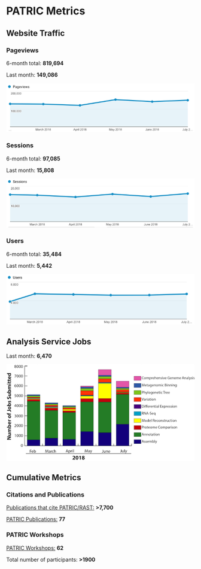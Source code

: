 # PATRIC Metrics
 
## Website Traffic

### Pageviews
6-month total: **819,694**   

Last month: **149,086**

![Pageviews 6 months](./images/pageviews_6_months.png)

### Sessions
6-month total: **97,085**   

Last month: **15,808** 

![Sessions 6 months](./images/sessions_6_months.png)

### Users
6-month total: **35,484**   

Last month: **5,442**

![Users 6 months](./images/users_6_months.png)

## Analysis Service Jobs

Last month: **6,470**

![Service Jobs 6 months](./images/analysis_jobs_6_months.png)


## Cumulative Metrics

### Citations and Publications

[Publications that cite PATRIC/RAST:](https://scholar.google.com/citations?user=Ov91kMAAAAAJ&hl=en&authuser=1) **>7,700**

[PATRIC Publications:](https://patricbrc.org/webpage/website/publications.html) **77**

### PATRIC Workshops

[PATRIC Workshops:](https://patricbrc.org/webpage/website/workshops.html) **62**

Total number of participants: **>1900**
